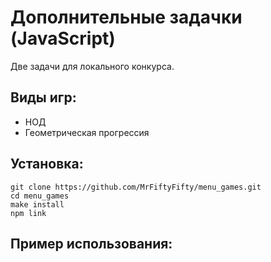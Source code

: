# Дополнительные задачки (JavaScript)

Две задачи для локального конкурса.

## Виды игр:

- НОД
- Геометрическая прогрессия

## Установка:

```
git clone https://github.com/MrFiftyFifty/menu_games.git
cd menu_games
make install
npm link
```

## Пример использования:
